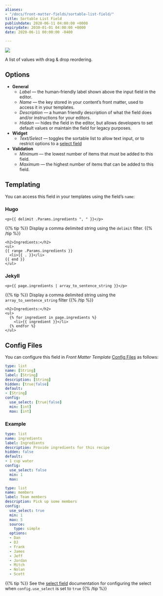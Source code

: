 ```yaml
---
aliases:
- "/docs/front-matter-fields/sortable-list-field/"
title: Sortable List Field
publishdate: 2020-06-11 04:00:00 +0000
expirydate: 2030-01-01 04:00:00 +0000
date: 2020-06-11 00:00:00 -0400

---
```


![](/uploads/2018/01/sortable-list-preview.png)

A list of values with drag & drop reordering.

## Options

- **General**
  - _Label_ &mdash; the human-friendly label shown above the input field in the editor.
  - _Name_ &mdash; the key stored in your content’s front matter, used to access it in your templates.
  - _Description_ &mdash; a human friendly description of what the field does and/or instructions for your editors.
  - _Hidden_ &mdash; hides the field in the editor, but allows developers to set default values or maintain the field for legacy purposes.
- **Widget**
  - _Text/Select_ &mdash; toggles the sortable list to allow text input, or to restrict options to a [select field](/docs/settings/fields/select)
- **Validation**
  - _Minimum_ &mdash; the lowest number of items that must be added to this field.
  - _Maximum_ &mdash; the highest number of items that can be added to this field.

## Templating

You can access this field in your templates using the field’s `name`:

### Hugo

```go-html-template
<p>{{ delimit .Params.ingredients ", " }}</p>
```

{{% tip %}}
Display a comma delimited string using the `delimit` filter.
{{% /tip %}}

```go-html-template
<h2>Ingredients:</h2>
<ul>
{{ range .Params.ingredients }}
  <li>{{ . }}</li>
{{ end }}
</ul>
```

### Jekyll

```twig
<p>{{ page.ingredients | array_to_sentence_string }}</p>
```

{{% tip %}}
Display a comma delimited string using the `array_to_sentence_string` filter
{{% /tip %}}

```twig
<h2>Ingredients:</h2>
<ul>
  {% for ingredient in page.ingredients %}
    <li>{{ ingredient }}</li>
  {% endfor %}
</ul>
```

## Config Files

You can configure this field in _Front Matter Template_ [Config Files](/docs/settings/config-files/) as follows:

```yaml
type: list
name: [String]
label: [String]
description: [String]
hidden: [true|false]
default:
- [String]
config:
  use_select: [true|false]
  min: [int]
  max: [int]
```

### Example

```yaml
type: list
name: ingredients
label: Ingredients
description: Provide ingredients for this recipe
hidden: false
default:
- 1 cup water
config:
  use_select: false
  min: 1
  max:
```

```yaml
type: list
name: members
label: Team members
description: Pick up some members
config:
  use_select: true
  min: 1
  max: 5
  source:
    type: simple
  options:
  - Dan
  - DJ
  - Frank
  - James
  - Jeff
  - Jordan
  - Mitch
  - Nolan
  - Scott

```
{{% tip %}}
See the [select field](/docs/settings/fields/select) documentation for configuring the select when `config.use_select` is set to `true`
{{% /tip %}}
